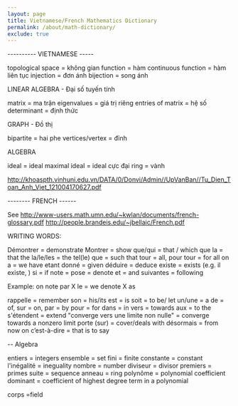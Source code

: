 ```yaml
---
layout: page
title: Vietnamese/French Mathematics Dictionary
permalink: /about/math-dictionary/
exclude: true
---
```


---------- VIETNAMESE -----

topological space = không gian
function = hàm
continuous function = hàm liên tục
injection = đơn ánh
bijection = song ánh

LINEAR ALGEBRA - Đại số tuyến tính

matrix = ma trận
eigenvalues = giá trị riêng
entries of matrix = hệ số
determinant = định thức

GRAPH - Đồ thị

bipartite = hai phe 
vertices/vertex = đỉnh

ALGEBRA 

ideal = ideal
maximal ideal = ideal cực đại
ring = vành

http://khoaspth.vinhuni.edu.vn/DATA/0/Donvi/Admin//UpVanBan//Tu_Dien_Toan_Anh_Viet_121004170627.pdf


-------- FRENCH ------

See http://www-users.math.umn.edu/~kwlan/documents/french-glossary.pdf
http://people.brandeis.edu/~jbellaic/French.pdf

WRITING WORDS:

 Démontrer = demonstrate 
 Montrer = show
 que/qui = that / which
 que la = that the 
 la/le/les = the
 tel(le) que = such that
 tour = all, pour tour = for all
 on a = we have
 etant donné = given
 déduire = deduce
 existe = exists (e.g. il existe, )
 si = if
 note = pose = denote
 et = and 
 suivantes = following

 Example: on note par X le = we denote X as 

 rappelle = remember
 son = his/its
 est = is 
 soit = to be/ let
 un/une = a 
 de = of, sur = on, 
 par = by 
 pour = for
 dans = in
 vers = towards
 aux = to the 
 s'étendent = extend
 "converge vers une limite non nulle" = converge towards a nonzero limit
 porte (sur) = cover/deals with
 désormais = from now on
 c’est-à-dire = that is to say

-- Algebra

 entiers = integers
 ensemble = set
 fini = finite
 constante = constant
 l'inégalité = ineguality 
 nombre = number 
 diviseur = divisor
 premiers = primes
 suite = sequence
 anneau = ring
 polynôme = polynomial
 coefficient dominant = coefficient of highest degree term
 in a polynomial 

 corps =field
